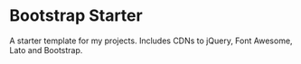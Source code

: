 # Bootstrap Starter

A starter template for my projects. Includes CDNs to jQuery, Font Awesome, Lato and Bootstrap.
